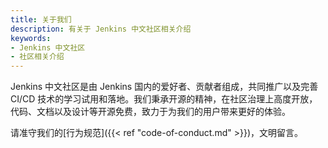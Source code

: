 ```yaml
---
title: 关于我们
description: 有关于 Jenkins 中文社区相关介绍
keywords:
- Jenkins 中文社区
- 社区相关介绍
---
```


Jenkins 中文社区是由 Jenkins 国内的爱好者、贡献者组成，共同推广以及完善 CI/CD 技术的学习试用和落地。我们秉承开源的精神，在社区治理上高度开放，代码、文档以及设计等开源免费，致力于为我们的用户带来更好的体验。

请准守我们的[行为规范]({{< ref "code-of-conduct.md" >}})，文明留言。
